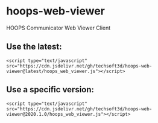 # hoops-web-viewer
HOOPS Communicator Web Viewer Client
## Use the latest:
```<script type="text/javascript" src="https://cdn.jsdelivr.net/gh/techsoft3d/hoops-web-viewer@latest/hoops_web_viewer.js"></script>```
## Use a specific version:
```<script type="text/javascript" src="https://cdn.jsdelivr.net/gh/techsoft3d/hoops-web-viewer@2020.1.0/hoops_web_viewer.js"></script>```
